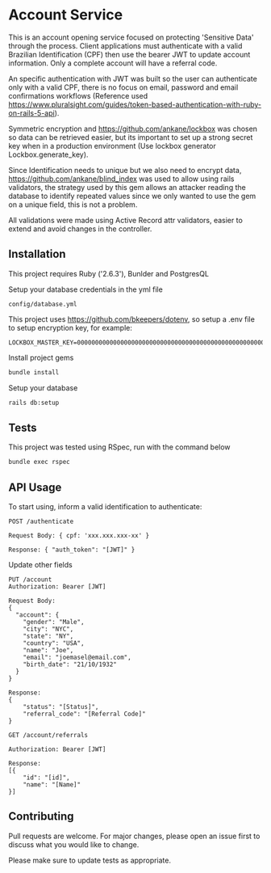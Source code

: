 # Account Service

This is an account opening service focused on protecting 'Sensitive Data' through the process. Client applications must authenticate with a valid Brazilian Identification (CPF) then use the bearer JWT to update account information. Only a complete account will have a referral code.

An specific authentication with JWT was built so the user can authenticate only with a valid CPF, there is no focus on email, password and email confirmations workflows (Reference used https://www.pluralsight.com/guides/token-based-authentication-with-ruby-on-rails-5-api).

Symmetric encryption and https://github.com/ankane/lockbox was chosen so data can be retrieved easier, but its important to set up a strong secret key when in a production environment (Use lockbox generator Lockbox.generate_key).

Since Identification needs to unique but we also need to encrypt data, https://github.com/ankane/blind_index was used to allow using rails validators, the strategy used by this gem allows an attacker reading the database to identify repeated values since we only wanted to use the gem on a unique field, this is not a problem.

All validations were made using Active Record attr validators, easier to extend and avoid changes in the controller.

## Installation

This project requires Ruby ('2.6.3'), Bunlder and PostgresQL

Setup your database credentials in the yml file
```
config/database.yml
```

This project uses https://github.com/bkeepers/dotenv, so setup a .env file to setup encryption key, for example:
```
LOCKBOX_MASTER_KEY=0000000000000000000000000000000000000000000000000000000000000000
```

Install project gems
```bash
bundle install
```
Setup your database
```bash
rails db:setup
```

## Tests

This project was tested using RSpec, run with the command below

```bash
bundle exec rspec
```

## API Usage

To start using, inform a valid identification to authenticate:
```
POST /authenticate

Request Body: { cpf: 'xxx.xxx.xxx-xx' }

Response: { "auth_token": "[JWT]" }
```

Update other fields
```
PUT /account
Authorization: Bearer [JWT]

Request Body: 
{
  "account": {
    "gender": "Male",
    "city": "NYC",
    "state": "NY",
    "country": "USA",
    "name": "Joe",
    "email": "joemasel@email.com",
    "birth_date": "21/10/1932"
  }
}

Response: 
{
    "status": "[Status]",
    "referral_code": "[Referral Code]"
}

```

```
GET /account/referrals

Authorization: Bearer [JWT]

Response: 
[{
    "id": "[id]",
    "name": "[Name]"
}]

```

## Contributing
Pull requests are welcome. For major changes, please open an issue first to discuss what you would like to change.

Please make sure to update tests as appropriate.